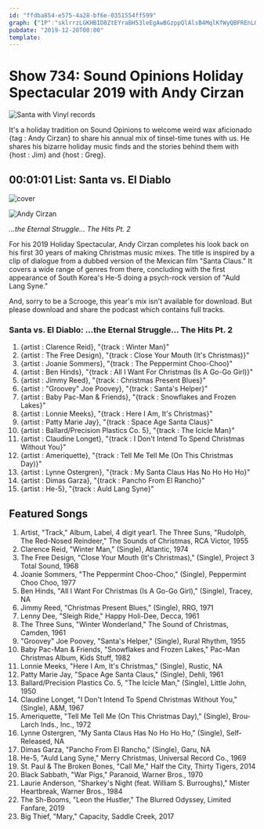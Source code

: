 ```yaml
---
id: "ffdba854-e575-4a28-bf6e-0351554ff599"
graph: {"1P":"sklrrzLGKHBID8ZtEYraBH53leEgAwBGzppQlAlsB4MqlKfWyQBFREnLQvfRTo60IYnQPwMWkE5YKUEN2FERuBMr14KMw9MLE20cxKn1fzon3SnQ3pHy9FD2KXl8sxLt6Q29QZrgAvgC4x7SF73cmc"}
pubdate: "2019-12-20T00:00"
template: 
---
```






# Show 734: Sound Opinions Holiday Spectacular 2019 with Andy Cirzan

![Santa with Vinyl records](https://static.soundopinions.org/images/2019/vinylandy.jpg)

It's a holiday tradition on Sound Opinions to welcome weird wax aficionado {tag : Andy Cirzan} to share his annual mix of tinsel-time tunes with us. He shares his bizarre holiday music finds and the stories behind them with {host : Jim} and {host : Greg}.



## 00:01:01 List: Santa vs. El Diablo

![cover](https://static.soundopinions.org/assets/734/1P0.jpg)

![Andy Cirzan](https://static.soundopinions.org/assets/734/1P1.jpg)

*...the Eternal Struggle... The Hits Pt. 2*

For his 2019 Holiday Spectacular, Andy Cirzan completes his look back on his first 30 years of making Christmas music mixes. The title is inspired by a clip of dialogue from a dubbed version of the Mexican film "Santa Claus." It covers a wide range of genres from there, concluding with the first appearance of South Korea's He-5 doing a psych-rock version of "Auld Lang Syne."

And, sorry to be a Scrooge, this year's mix isn't available for download. But please download and share the podcast which contains full tracks.


### Santa vs. El Diablo: ...the Eternal Struggle... The Hits Pt. 2

1. {artist : Clarence Reid}, "{track : Winter Man}"
2. {artist : The Free Design}, "{track : Close Your Mouth (It's Christmas)}"
3. {artist : Joanie Sommers}, "{track : The Peppermint Choo-Choo}"
4. {artist : Ben Hinds}, "{track : All I Want For Christmas (Is A Go-Go Girl)}"
5. {artist : Jimmy Reed}, "{track : Christmas Present Blues}"
6. {artist : "Groovey" Joe Poovey}, "{track : Santa's Helper}"
7. {artist : Baby Pac-Man & Friends}, "{track : Snowflakes and Frozen Lakes}"
8. {artist : Lonnie Meeks}, "{track : Here I Am, It's Christmas}"
9. {artist : Patty Marie Jay}, "{track : Space Age Santa Claus}"
10. {artist : Ballard/Precision Plastics Co. 5}, "{track : The Icicle Man}"
11. {artist : Claudine Longet}, "{track : I Don't Intend To Spend Christmas Without You}"
12. {artist : Ameriquette}, "{track : Tell Me Tell Me (On This Christmas Day)}"
13. {artist : Lynne Ostergren}, "{track : My Santa Claus Has No Ho Ho Ho}"
14. {artist : Dimas Garza}, "{track : Pancho From El Rancho}"
15. {artist : He-5}, "{track : Auld Lang Syne}"



## Featured Songs

1. Artist, "Track," Album, Label, 4 digit year1. The Three Suns, "Rudolph, The Red-Nosed Reindeer," The Sounds of Christmas, RCA Victor, 1955
2. Clarence Reid, "Winter Man," (Single), Atlantic, 1974
3. The Free Design, "Close Your Mouth (It's Christmas)," (Single), Project 3 Total Sound, 1968
4. Joanie Sommers, "The Peppermint Choo-Choo," (Single), Peppermint Choo Choo, 1977
5. Ben Hinds, "All I Want For Christmas (Is A Go-Go Girl)," (Single), Tracey, NA
6. Jimmy Reed, "Christmas Present Blues," (Single), RRG, 1971
7. Lenny Dee, "Sleigh Ride," Happy Holi-Dee, Decca, 1961
8. The Three Suns, "Winter Wonderland," The Sound of Christmas, Camden, 1961
9. "Groovey" Joe Poovey, "Santa's Helper," (Single), Rural Rhythm, 1955
10. Baby Pac-Man & Friends, "Snowflakes and Frozen Lakes," Pac-Man Christmas Album, Kids Stuff, 1982
11. Lonnie Meeks, "Here I Am, It's Christmas," (Single), Rustic, NA
12. Patty Marie Jay, "Space Age Santa Claus," (Single), Dehli, 1961
13. Ballard/Precision Plastics Co. 5, "The Icicle Man," (Single), Little John, 1950
14. Claudine Longet, "I Don't Intend To Spend Christmas Without You," (Single), A&M, 1967
15. Ameriquette, "Tell Me Tell Me (On This Christmas Day)," (Single), Brou-Larch Inds., Inc., 1972
16. Lynne Ostergren, "My Santa Claus Has No Ho Ho Ho," (Single), Self-Released, NA
17. Dimas Garza, "Pancho From El Rancho," (Single), Garu, NA
18. He-5, "Auld Lang Syne," Merry Christmas, Universal Record Co., 1969
19. St. Paul & The Broken Bones, "Call Me," Half the City, Thirty Tigers, 2014
20. Black Sabbath, "War Pigs," Paranoid, Warner Bros., 1970
21. Laurie Anderson, "Sharkey's Night (feat. William S. Burroughs)," Mister Heartbreak, Warner Bros., 1984
22. The Sh-Booms, "Leon the Hustler," The Blurred Odyssey, Limited Fanfare, 2019
23. Big Thief, "Mary," Capacity, Saddle Creek, 2017